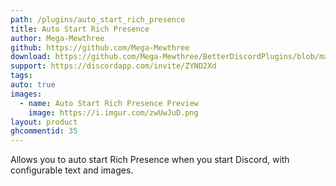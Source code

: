 ```yaml
---
path: /plugins/auto_start_rich_presence
title: Auto Start Rich Presence
author: Mega-Mewthree
github: https://github.com/Mega-Mewthree
download: https://github.com/Mega-Mewthree/BetterDiscordPlugins/blob/master/Plugins/AutoStartRichPresence/AutoStartRichPresence.plugin.js
support: https://discordapp.com/invite/ZYND2Xd
tags:
auto: true
images:
  - name: Auto Start Rich Presence Preview
    image: https://i.imgur.com/zwUwJuD.png
layout: product
ghcommentid: 35
---
```

Allows you to auto start Rich Presence when you start Discord, with configurable text and images.